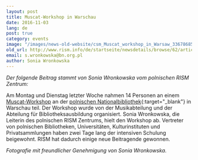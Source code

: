 ```yaml
---
layout: post
title: Muscat-Workshop in Warschau
date: 2016-11-03
lang: de
post: true
category: events
image: "/images/news-old-website/csm_Muscat_workshop_in_Warsaw_336786854e.jpg"
old_url: http://www.rism.info/de/startseite/newsdetails/browse/62/article/64/muscat-workshop-in-warsaw.html
email: s.wronkowska@bn.org.pl
author: Sonia Wronkowska
---
```


_Der folgende Beitrag stammt von Sonia Wronkowska vom polnischen RISM Zentrum:_

Am Montag und Dienstag letzter Woche nahmen 14 Personen an einem [Muscat-Workshop](/de/community/muscat.html) an der [polnischen Nationalbibliothek](http://bn.org.pl/en/){:target="_blank"} in Warschau teil. Der Workshop wurde von der Musikabteilung und der Abteilung für Bibliotheksausbildung organisiert. Sonia Wronkowska, die Leiterin des polnischen RISM Zentrums, hielt den Workshop ab. Vertreter von polnischen Bibliotheken, Universitäten, Kulturinstituten und Privatsammlungen haben zwei Tage lang der intensiven Schulung beigewohnt. RISM hat dadurch einige neue Beitragende gewonnen.

_Fotografie mit freundlicher Genehmigung von Sonia Wronkowska._


